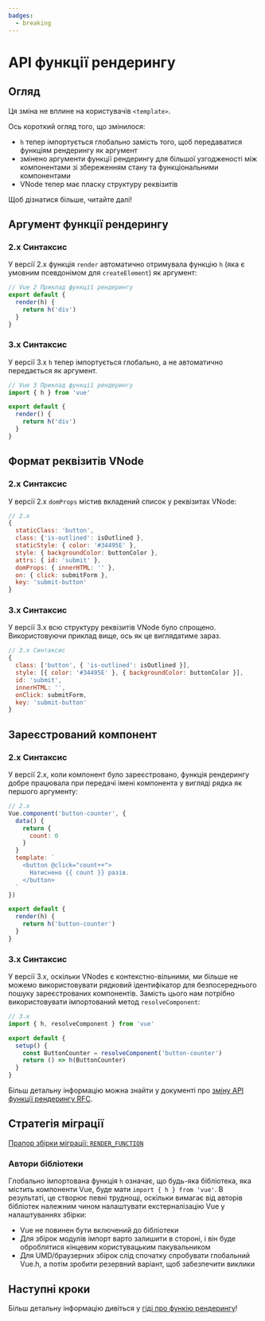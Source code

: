 ```yaml
---
badges:
  - breaking
---
```


# API функції рендерингу <MigrationBadges :badges="$frontmatter.badges" />

## Огляд

Ця зміна не вплине на користувачів `<template>`.

Ось короткий огляд того, що змінилося:

- `h` тепер імпортується глобально замість того, щоб передаватися функціям рендерингу як аргумент
- змінено аргументи функції рендерингу для більшої узгодженості між компонентами зі збереженням стану та функціональними компонентами
- VNode тепер має пласку структуру реквізитів

Щоб дізнатися більше, читайте далі!

## Аргумент функції рендерингу

### 2.x Синтаксис

У версії 2.x функція `render` автоматично отримувала функцію `h` (яка є умовним псевдонімом для `createElement`) як аргумент:

```js
// Vue 2 Приклад функції рендерингу
export default {
  render(h) {
    return h('div')
  }
}
```

### 3.x Синтаксис

У версії 3.x `h` тепер імпортується глобально, а не автоматично передається як аргумент.

```js
// Vue 3 Приклад функції рендерингу
import { h } from 'vue'

export default {
  render() {
    return h('div')
  }
}
```

## Формат реквізитів VNode

### 2.x Синтаксис

У версії 2.x `domProps` містив вкладений список у реквізитах VNode:

```js
// 2.x
{
  staticClass: 'button',
  class: {'is-outlined': isOutlined },
  staticStyle: { color: '#34495E' },
  style: { backgroundColor: buttonColor },
  attrs: { id: 'submit' },
  domProps: { innerHTML: '' },
  on: { click: submitForm },
  key: 'submit-button'
}
```

### 3.x Синтаксис

У версії 3.x всю структуру реквізитів VNode було спрощено. Використовуючи приклад вище, ось як це виглядатиме зараз.

```js
// 3.x Синтаксис
{
  class: ['button', { 'is-outlined': isOutlined }],
  style: [{ color: '#34495E' }, { backgroundColor: buttonColor }],
  id: 'submit',
  innerHTML: '',
  onClick: submitForm,
  key: 'submit-button'
}
```

## Зареєстрований компонент

### 2.x Синтаксис

У версії 2.x, коли компонент було зареєстровано, функція рендерингу добре працювала при передачі імені компонента у вигляді рядка як першого аргументу:

```js
// 2.x
Vue.component('button-counter', {
  data() {
    return {
      count: 0
    }
  }
  template: `
    <button @click="count++">
      Натиснено {{ count }} разів.
    </button>
  `
})

export default {
  render(h) {
    return h('button-counter')
  }
}
```

### 3.x Синтаксис

У версії 3.x, оскільки VNodes є контекстно-вільними, ми більше не можемо використовувати рядковий ідентифікатор для безпосереднього пошуку зареєстрованих компонентів. Замість цього нам потрібно використовувати імпортований метод `resolveComponent`:

```js
// 3.x
import { h, resolveComponent } from 'vue'

export default {
  setup() {
    const ButtonCounter = resolveComponent('button-counter')
    return () => h(ButtonCounter)
  }
}
```

Більш детальну інформацію можна знайти у документі про [зміну API функції рендерингу RFC](https://github.com/vuejs/rfcs/blob/master/active-rfcs/0008-render-function-api-change.md#context-free-vnodes).

## Стратегія міграції

[Прапор збірки міграції: `RENDER_FUNCTION`](../migration-build.html#compat-configuration)

### Автори бібліотеки

Глобально імпортована функція `h` означає, що будь-яка бібліотека, яка містить компоненти Vue, буде мати `import { h } from 'vue'`. В результаті, це створює певні труднощі, оскільки вимагає від авторів бібліотек належним чином налаштувати екстерналізацію Vue у налаштуваннях збірки:

- Vue не повинен бути включений до бібліотеки
- Для збірок модулів імпорт варто залишити в стороні, і він буде оброблятися кінцевим користувацьким пакувальником
- Для UMD/браузерних збірок слід спочатку спробувати глобальний Vue.h, а потім зробити резервний варіант, щоб забезпечити виклики

## Наступні кроки

Більш детальну інформацію дивіться у [гіді про функію рендерингу](https://ua.vuejs.org/guide/extras/render-function.html)!
